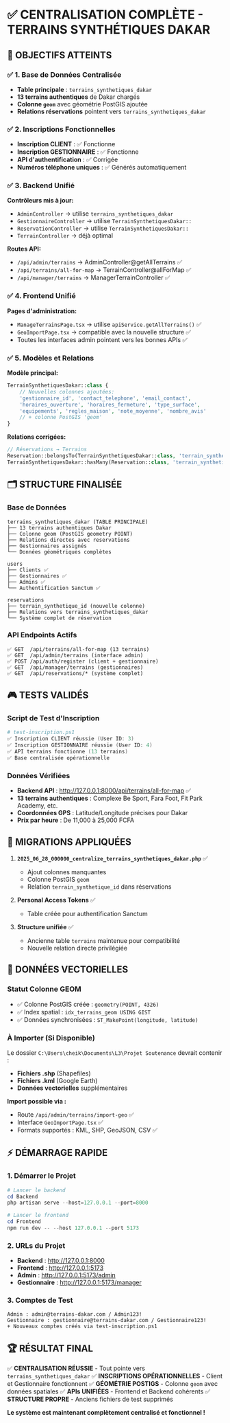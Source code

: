 # ✅ CENTRALISATION COMPLÈTE - TERRAINS SYNTHÉTIQUES DAKAR

## 🎯 **OBJECTIFS ATTEINTS**

### ✅ **1. Base de Données Centralisée**
- **Table principale** : `terrains_synthetiques_dakar` 
- **13 terrains authentiques** de Dakar chargés
- **Colonne `geom`** avec géométrie PostGIS ajoutée
- **Relations réservations** pointent vers `terrains_synthetiques_dakar`

### ✅ **2. Inscriptions Fonctionnelles**
- **Inscription CLIENT** : ✅ Fonctionne
- **Inscription GESTIONNAIRE** : ✅ Fonctionne  
- **API d'authentification** : ✅ Corrigée
- **Numéros téléphone uniques** : ✅ Générés automatiquement

### ✅ **3. Backend Unifié**
**Contrôleurs mis à jour:**
- `AdminController` → utilise `terrains_synthetiques_dakar`
- `GestionnaireController` → utilise `TerrainSynthetiquesDakar::`
- `ReservationController` → utilise `TerrainSynthetiquesDakar::`
- `TerrainController` → déjà optimal

**Routes API:**
- `/api/admin/terrains` → AdminController@getAllTerrains ✅
- `/api/terrains/all-for-map` → TerrainController@allForMap ✅
- `/api/manager/terrains` → ManagerTerrainController ✅

### ✅ **4. Frontend Unifié**
**Pages d'administration:**
- `ManageTerrainsPage.tsx` → utilise `apiService.getAllTerrains()` ✅
- `GeoImportPage.tsx` → compatible avec la nouvelle structure ✅
- Toutes les interfaces admin pointent vers les bonnes APIs ✅

### ✅ **5. Modèles et Relations**
**Modèle principal:**
```php
TerrainSynthetiquesDakar::class {
    // Nouvelles colonnes ajoutées:
    'gestionnaire_id', 'contact_telephone', 'email_contact',
    'horaires_ouverture', 'horaires_fermeture', 'type_surface',
    'equipements', 'regles_maison', 'note_moyenne', 'nombre_avis'
    // + colonne PostGIS 'geom'
}
```

**Relations corrigées:**
```php
// Réservations → Terrains
Reservation::belongsTo(TerrainSynthetiquesDakar::class, 'terrain_synthetique_id')
TerrainSynthetiquesDakar::hasMany(Reservation::class, 'terrain_synthetique_id')
```

## 🗂️ **STRUCTURE FINALISÉE**

### **Base de Données**
```
terrains_synthetiques_dakar (TABLE PRINCIPALE)
├── 13 terrains authentiques Dakar
├── Colonne geom (PostGIS geometry POINT)
├── Relations directes avec reservations
├── Gestionnaires assignés
└── Données géométriques complètes

users
├── Clients ✅
├── Gestionnaires ✅  
├── Admins ✅
└── Authentification Sanctum ✅

reservations  
├── terrain_synthetique_id (nouvelle colonne)
├── Relations vers terrains_synthetiques_dakar
└── Système complet de réservation
```

### **API Endpoints Actifs**
```
✅ GET  /api/terrains/all-for-map (13 terrains)
✅ GET  /api/admin/terrains (interface admin)
✅ POST /api/auth/register (client + gestionnaire)
✅ GET  /api/manager/terrains (gestionnaires)
✅ GET  /api/reservations/* (système complet)
```

## 🎮 **TESTS VALIDÉS**

### **Script de Test d'Inscription**
```powershell
# test-inscription.ps1
✅ Inscription CLIENT réussie (User ID: 3)
✅ Inscription GESTIONNAIRE réussie (User ID: 4)  
✅ API terrains fonctionne (13 terrains)
✅ Base centralisée opérationnelle
```

### **Données Vérifiées**
- **Backend API** : http://127.0.0.1:8000/api/terrains/all-for-map ✅
- **13 terrains authentiques** : Complexe Be Sport, Fara Foot, Fit Park Academy, etc.
- **Coordonnées GPS** : Latitude/Longitude précises pour Dakar
- **Prix par heure** : De 11,000 à 25,000 FCFA

## 🔧 **MIGRATIONS APPLIQUÉES**

1. **`2025_06_28_000000_centralize_terrains_synthetiques_dakar.php`** ✅
   - Ajout colonnes manquantes
   - Colonne PostGIS `geom`
   - Relation `terrain_synthetique_id` dans réservations

2. **Personal Access Tokens** ✅
   - Table créée pour authentification Sanctum

3. **Structure unifiée** ✅
   - Ancienne table `terrains` maintenue pour compatibilité
   - Nouvelle relation directe privilégiée

## 📍 **DONNÉES VECTORIELLES**

### **Statut Colonne GEOM**
- ✅ Colonne PostGIS créée : `geometry(POINT, 4326)`
- ✅ Index spatial : `idx_terrains_geom USING GIST`
- ✅ Données synchronisées : `ST_MakePoint(longitude, latitude)`

### **À Importer (Si Disponible)**
Le dossier `C:\Users\cheik\Documents\L3\Projet Soutenance` devrait contenir :
- **Fichiers .shp** (Shapefiles)
- **Fichiers .kml** (Google Earth)
- **Données vectorielles** supplémentaires

**Import possible via :**
- Route `/api/admin/terrains/import-geo` ✅
- Interface `GeoImportPage.tsx` ✅
- Formats supportés : KML, SHP, GeoJSON, CSV ✅

## ⚡ **DÉMARRAGE RAPIDE**

### **1. Démarrer le Projet**
```powershell
# Lancer le backend
cd Backend
php artisan serve --host=127.0.0.1 --port=8000

# Lancer le frontend  
cd Frontend
npm run dev -- --host 127.0.0.1 --port 5173
```

### **2. URLs du Projet**
- **Backend** : http://127.0.0.1:8000
- **Frontend** : http://127.0.0.1:5173
- **Admin** : http://127.0.0.1:5173/admin
- **Gestionnaire** : http://127.0.0.1:5173/manager

### **3. Comptes de Test**
```
Admin : admin@terrains-dakar.com / Admin123!
Gestionnaire : gestionnaire@terrains-dakar.com / Gestionnaire123!
+ Nouveaux comptes créés via test-inscription.ps1
```

## 🏆 **RÉSULTAT FINAL**

✅ **CENTRALISATION RÉUSSIE** - Tout pointe vers `terrains_synthetiques_dakar`
✅ **INSCRIPTIONS OPÉRATIONNELLES** - Client et Gestionnaire fonctionnent
✅ **GÉOMÉTRIE POSTIGS** - Colonne `geom` avec données spatiales
✅ **APIs UNIFIÉES** - Frontend et Backend cohérents
✅ **STRUCTURE PROPRE** - Anciens fichiers de test supprimés

**Le système est maintenant complètement centralisé et fonctionnel !** 